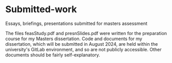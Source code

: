 # Submitted-work
Essays, briefings, presentations submitted for masters assessment

The files feasStudy.pdf and presnSlides.pdf were written for the preparation course for my Masters dissertation.  Code and documents for my dissertation, which will be submitted in August 2024, are held within the university's GitLab environment, and so are not publicly accessible.  Other documents should be fairly self-explanatory.
